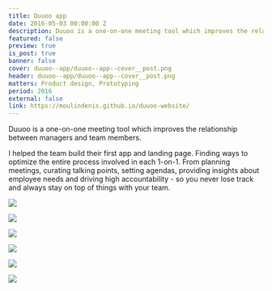 ```yaml
---
title: Duuoo app
date: 2016-05-03 00:00:00 Z
description: Duuoo is a one-on-one meeting tool which improves the relationship between managers and team members.
featured: false
preview: true
is_post: true
banner: false
cover: duuoo--app/duuoo--app--cover__post.png
header: duuoo--app/duuoo--app--cover__post.png
matters: Product design, Prototyping
period: 2016
external: false
link: https://moulindenis.github.io/duuoo-website/
---
```


Duuoo is a one-on-one meeting tool which improves the relationship between managers and team members.

I helped the team build their first app and landing page. Finding ways to optimize the entire process involved in each 1-on-1. From planning meetings, curating talking points, setting agendas, providing insights about employee needs and driving high accountability - so you never lose track and always stay on top of things with your team.

![](../../assets/images/posts/duuoo--app/duuoo--app--content--0.png)

![](../../assets/images/posts/duuoo--app/duuoo--app--content--1.png)

![](../../assets/images/posts/duuoo--app/duuoo--app--content--2.png)

![](../../assets/images/posts/duuoo--app/duuoo--app--content--3.png)

![](../../assets/images/posts/duuoo--app/duuoo--app--content--4.png)

![](../../assets/images/posts/duuoo--app/duuoo--app--content--5.png)
